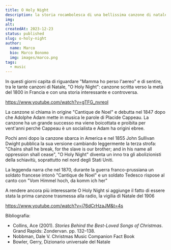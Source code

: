 ```yaml
---
title: O Holy Night
description: la storia rocambolesca di una bellissima canzone di natale
img: 
alt: 
createdAt: 2023-12-23
status: published
slug: o-holy-night
author:
  name: Marco
  bio: Marco Bonomo
  img: images/marco.png
tags:
  - music
---
```


In questi giorni capita di riguardare "Mamma ho perso l'aereo" e di sentire, tra le tante canzoni di Natale, "O Holy Night": canzone scritta verso la metà del 1800 in Francia e con una storia interessante e controversa.

https://www.youtube.com/watch?v=gTFG_nvreoI

La canzone si chiama in origine "Cantique de Noel" e debutta nel 1847 dopo che Adolphe Adam mette in musica le parole di Placide Cappeau. La canzone ha un grande successo ma viene boicottata e proibita per vent'anni perchè Cappeau è un socialista e Adam ha origini ebree.

Pochi anni dopo la canzone sbarca in America e nel 1855 John Sullivan Dwight pubblica la sua versione cambiando leggermente la terza strofa: "Chains shall he break, for the slave is our brother; and in his name all oppression shall cease", "O Holy Night" diventa un inno tra gli abolizionisti della schiavitù, soprattutto nel nord degli Stati Uniti.

La leggenda narra che nel 1870, durante la guerra franco-prussiana un soldato francese intonò "Cantique de Noel" e un soldato Tedesco rispose al canto con "Vom Himmel hoch, da komm ich her"

A rendere ancora più interessante O Holy Night si aggiunge il fatto di essere stata la prima canzone trasmessa alla radio, la vigilia di Natale del 1906

https://www.youtube.com/watch?v=i76dCrHzaJM&t=4s

Bibliografia:
- Collins, Ace (2001). _Stories Behind the Best-Loved Songs of Christmas_. Grand Rapids: Zondervan. pp. 132–138.
- Nobbman, Dale V. Christmas Music Companion Fact Book
- Bowler, Gerry, Dizionario universale del Natale
